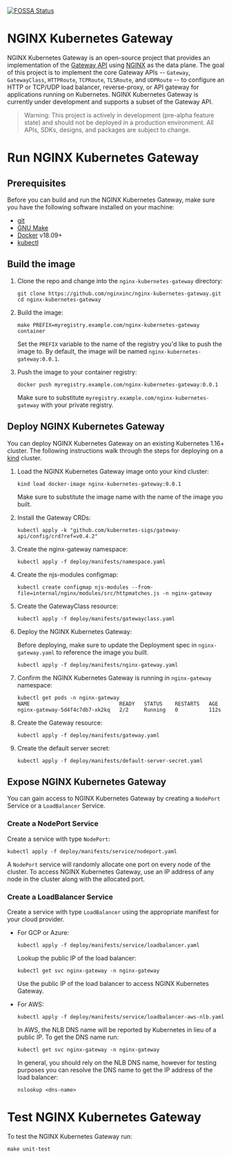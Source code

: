 [![FOSSA Status](https://app.fossa.com/api/projects/custom%2B5618%2Fgithub.com%2Fnginxinc%2Fnginx-kubernetes-gateway.svg?type=shield)](https://app.fossa.com/projects/custom%2B5618%2Fgithub.com%2Fnginxinc%2Fnginx-kubernetes-gateway?ref=badge_shield)

# NGINX Kubernetes Gateway

NGINX Kubernetes Gateway is an open-source project that provides an implementation of the [Gateway API](https://gateway-api.sigs.k8s.io/) using [NGINX](https://nginx.org/) as the data plane. The goal of this project is to implement the core Gateway APIs -- `Gateway`, `GatewayClass`, `HTTPRoute`, `TCPRoute`, `TLSRoute`, and `UDPRoute` -- to configure an HTTP or TCP/UDP load balancer, reverse-proxy, or API gateway for applications running on Kubernetes. NGINX Kubernetes Gateway is currently under development and supports a subset of the Gateway API.

> Warning: This project is actively in development (pre-alpha feature state) and should not be deployed in a production environment.
> All APIs, SDKs, designs, and packages are subject to change.

# Run NGINX Kubernetes Gateway

## Prerequisites

Before you can build and run the NGINX Kubernetes Gateway, make sure you have the following software installed on your machine:
- [git](https://git-scm.com/)
- [GNU Make](https://www.gnu.org/software/software.html)
- [Docker](https://www.docker.com/) v18.09+
- [kubectl](https://kubernetes.io/docs/tasks/tools/)

## Build the image

1. Clone the repo and change into the `nginx-kubernetes-gateway` directory:

   ```
   git clone https://github.com/nginxinc/nginx-kubernetes-gateway.git
   cd nginx-kubernetes-gateway
   ```

1. Build the image:
 
   ```
   make PREFIX=myregistry.example.com/nginx-kubernetes-gateway container
   ```

   Set the `PREFIX` variable to the name of the registry you'd like to push the image to. By default, the image will be named `nginx-kubernetes-gateway:0.0.1`.

1. Push the image to your container registry:

   ```
   docker push myregistry.example.com/nginx-kubernetes-gateway:0.0.1
   ```

   Make sure to substitute `myregistry.example.com/nginx-kubernetes-gateway` with your private registry.

## Deploy NGINX Kubernetes Gateway

You can deploy NGINX Kubernetes Gateway on an existing Kubernetes 1.16+ cluster. The following instructions walk through the steps for deploying on a [kind](https://kind.sigs.k8s.io/) cluster. 

1. Load the NGINX Kubernetes Gateway image onto your kind cluster:

   ```
   kind load docker-image nginx-kubernetes-gateway:0.0.1
   ```

   Make sure to substitute the image name with the name of the image you built.

1. Install the Gateway CRDs:

   ```
   kubectl apply -k "github.com/kubernetes-sigs/gateway-api/config/crd?ref=v0.4.2" 
   ```

1. Create the nginx-gateway namespace:
   
    ```
    kubectl apply -f deploy/manifests/namespace.yaml
    ```

1. Create the njs-modules configmap:

    ```
    kubectl create configmap njs-modules --from-file=internal/nginx/modules/src/httpmatches.js -n nginx-gateway  
    ```

1. Create the GatewayClass resource:

    ```
    kubectl apply -f deploy/manifests/gatewayclass.yaml
    ```

1. Deploy the NGINX Kubernetes Gateway:

   Before deploying, make sure to update the Deployment spec in `nginx-gateway.yaml` to reference the image you built.

   ```
   kubectl apply -f deploy/manifests/nginx-gateway.yaml
   ``` 

1. Confirm the NGINX Kubernetes Gateway is running in `nginx-gateway` namespace:

   ```
   kubectl get pods -n nginx-gateway
   NAME                             READY   STATUS    RESTARTS   AGE
   nginx-gateway-5d4f4c7db7-xk2kq   2/2     Running   0          112s
   ```
1. Create the Gateway resource:

   ```
   kubectl apply -f deploy/manifests/gateway.yaml
   ```

1. Create the default server secret:

   ```
   kubectl apply -f deploy/manifests/default-server-secret.yaml
   ```

## Expose NGINX Kubernetes Gateway

You can gain access to NGINX Kubernetes Gateway by creating a `NodePort` Service or a `LoadBalancer` Service.

### Create a NodePort Service

Create a service with type `NodePort`:

```
kubectl apply -f deploy/manifests/service/nodeport.yaml
```

A `NodePort` service will randomly allocate one port on every node of the cluster. To access NGINX Kubernetes Gateway, use an IP address of any node in the cluster along with the allocated port.

### Create a LoadBalancer Service

Create a service with type `LoadBalancer` using the appropriate manifest for your cloud provider. 

- For GCP or Azure:

   ```
   kubectl apply -f deploy/manifests/service/loadbalancer.yaml
   ```

   Lookup the public IP of the load balancer:
   
   ```
   kubectl get svc nginx-gateway -n nginx-gateway
   ``` 
   
   Use the public IP of the load balancer to access NGINX Kubernetes Gateway.
   
- For AWS:

   ```
   kubectl apply -f deploy/manifests/service/loadbalancer-aws-nlb.yaml
   ```

   In AWS, the NLB DNS name will be reported by Kubernetes in lieu of a public IP. To get the DNS name run:

   ```
   kubectl get svc nginx-gateway -n nginx-gateway
   ``` 
  
   In general, you should rely on the NLB DNS name, however for testing purposes you can resolve the DNS name to get the IP address of the load balancer:

   ```
   nslookup <dns-name>
   ```

# Test NGINX Kubernetes Gateway

To test the NGINX Kubernetes Gateway run:

```
make unit-test
```
